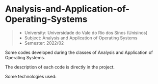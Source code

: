 # Analysis-and-Application-of-Operating-Systems

> - University: Universidade do Vale do Rio dos Sinos (Unisinos)  
> - Subject: Analysis and Application of Operating Systems  
> - Semester: 2022/02  

Some codes developed during the classes of Analysis and Application of Operating Systems.

The description of each code is directly in the project.

Some technologies used: 
